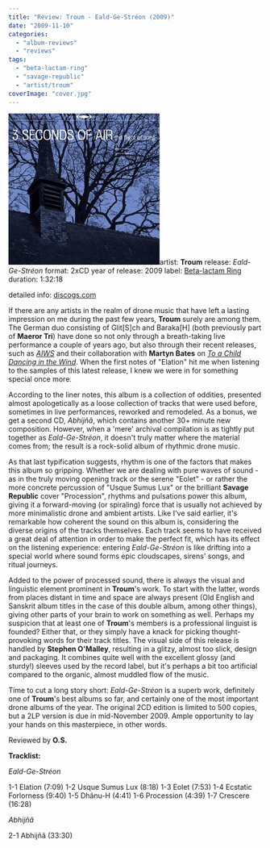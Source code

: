 ```yaml
---
title: "Review: Troum - Eald-Ge-Stréon (2009)"
date: "2009-11-10"
categories: 
  - "album-reviews"
  - "reviews"
tags: 
  - "beta-lactam-ring"
  - "savage-republic"
  - "artist/troum"
coverImage: "cover.jpg"
---
```


[![troum_egs](images/cover.jpg "troum_egs")](http://www.eveningoflight.nl/wordpress/wp-content/uploads/2009/10/cover.jpg)artist: **Troum** release: _Eald-Ge-Stréon_ format: 2xCD year of release: 2009 label: [Beta-lactam Ring](http://www.blrrecords.com/) duration: 1:32:18

detailed info: [discogs.com](http://www.discogs.com/Troum-Eald-Ge-Str%C3%A9on-Abhij%C5%88%C3%A2/release/1725016)

If there are any artists in the realm of drone music that have left a lasting impression on me during the past few years, **Troum** surely are among them. The German duo consisting of Glit\[S\]ch and Baraka\[H\] (both previously part of **Maeror Tri**) have done so not only through a breath-taking live performance a couple of years ago, but also through their recent releases, such as [_AIWS_](http://www.eveningoflight.nl/2007/09/01/review-troum-aiws-2007/) and their collaboration with **Martyn Bates** on [_To a Child Dancing in the Wind_](http://www.eveningoflight.nl/2007/03/01/review-martyn-bates-troum-to-a-child-dancing-in-the-wind-2006/). When the first notes of "Elation" hit me when listening to the samples of this latest release, I knew we were in for something special once more.

According to the liner notes, this album is a collection of oddities, presented almost apologetically as a loose collection of tracks that were used before, sometimes in live performances, reworked and remodeled. As a bonus, we get a second CD, _Abhijñâ_, which contains another 30+ minute new composition. However, when a 'mere' archival compilation is as tightly put together as _Eald-Ge-Stréon_, it doesn't truly matter where the material comes from; the result is a rock-solid album of rhythmic drone music.

As that last typification suggests, rhythm is one of the factors that makes this album so gripping. Whether we are dealing with pure waves of sound - as in the truly moving opening track or the serene "Eolet" - or rather the more concrete percussion of "Usque Sumus Lux" or the brilliant **Savage Republic** cover "Procession", rhythms and pulsations power this album, giving it a forward-moving (or spiraling) force that is usually not achieved by more minimalistic drone and ambient artists. Like I've said earlier, it's remarkable how coherent the sound on this album is, considering the diverse origins of the tracks themselves. Each track seems to have received a great deal of attention in order to make the perfect fit, which has its effect on the listening experience: entering _Eald-Ge-Stréon_ is like drifting into a special world where sound forms epic cloudscapes, sirens' songs, and ritual journeys.

Added to the power of processed sound, there is always the visual and linguistic element prominent in **Troum**'s work. To start with the latter, words from places distant in time and space are always present (Old English and Sanskrit album titles in the case of this double album, among other things), giving other parts of your brain to work on something as well. Perhaps my suspicion that at least one of **Troum**'s members is a professional linguist is founded? Either that, or they simply have a knack for picking thought-provoking words for their track titles. The visual side of this release is handled by **Stephen O'Malley**, resulting in a glitzy, almost too slick, design and packaging. It combines quite well with the excellent glossy (and sturdy!) sleeves used by the record label, but it's perhaps a bit too artificial compared to the organic, almost muddled flow of the music.

Time to cut a long story short: _Eald-Ge-Stréon_ is a superb work, definitely one of **Troum**'s best albums so far, and certainly one of the most important drone albums of the year. The original 2CD edition is limited to 500 copies, but a 2LP version is due in mid-November 2009. Ample opportunity to lay your hands on this masterpiece, in other words.

Reviewed by **O.S.**

**Tracklist:**

_Eald-Ge-Stréon_

1-1 Elation (7:09) 1-2 Usque Sumus Lux (8:18) 1-3 Eolet (7:53) 1-4 Ecstatic Forlorness (9:40) 1-5 Dhânu-H (4:41) 1-6 Procession (4:39) 1-7 Crescere (16:28)

_Abhijñâ_

2-1 Abhijñâ (33:30)
